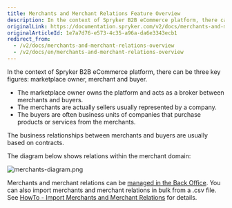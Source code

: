 ```yaml
---
title: Merchants and Merchant Relations Feature Overview
description: In the context of Spryker B2B eCommerce platform, there can be three key figures- marketplace owner, merchant, and buyer.
originalLink: https://documentation.spryker.com/v2/docs/merchants-and-merchant-relations-overview
originalArticleId: 1e7a7d76-e573-4c35-a96a-da6e3343ecb1
redirect_from:
  - /v2/docs/merchants-and-merchant-relations-overview
  - /v2/docs/en/merchants-and-merchant-relations-overview
---
```


In the context of Spryker B2B eCommerce platform, there can be three key figures: marketplace owner, merchant and buyer.

* The marketplace owner owns the platform and acts as a broker between merchants and buyers.
* The merchants are actually sellers usually represented by a company.
* The buyers are often business units of companies that purchase products or services from the merchants.

The business relationships between merchants and buyers are usually based on contracts.

The diagram below shows relations within the merchant domain:

![merchants-diagram.png](https://spryker.s3.eu-central-1.amazonaws.com/docs/Features/Company+Account+Management/Merchants+and+Merchant+Relations/Merchants+and+Merchant+Relations+Feature+Overview/merchants-diagram.png) 

Merchants and merchant relations can be [managed in the Back Office](/docs/scos/user/user-guides/201903.0/back-office-user-guide/merchants/merchants.html). You can also import merchants and merchant relations in bulk from a .csv file. See [HowTo - Import Merchants and Merchant Relations](/docs/scos/dev/tutorials/201903.0/howtos/feature-howtos/howto-import-merchants-and-merchant-relations.html) for details.

